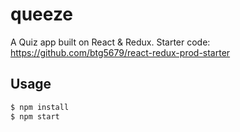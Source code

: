 # queeze

A Quiz app built on React &amp; Redux.
Starter code: https://github.com/btg5679/react-redux-prod-starter

## Usage

```bash
$ npm install
$ npm start
```
